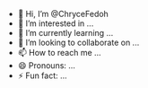 - 👋 Hi, I’m @ChryceFedoh
- 👀 I’m interested in ...
- 🌱 I’m currently learning ...
- 💞️ I’m looking to collaborate on ...
- 📫 How to reach me ...
- 😄 Pronouns: ...
- ⚡ Fun fact: ...

<!---
ChryceFedoh/ChryceFedoh is a ✨ special ✨ repository because its `README.md` (this file) appears on your GitHub profile.
You can click the Preview link to take a look at your changes.
--->
